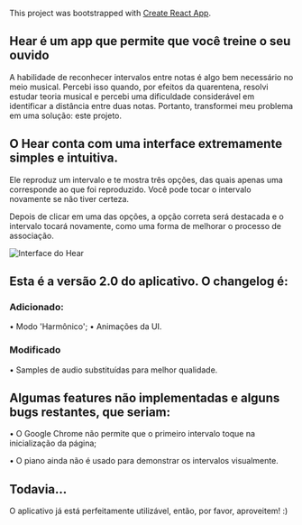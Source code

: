 This project was bootstrapped with [Create React App](https://github.com/facebook/create-react-app).

## Hear é um app que permite que você treine o seu ouvido

A habilidade de reconhecer intervalos entre notas é algo bem necessário no meio musical. Percebi isso quando, por efeitos da quarentena, resolvi estudar teoria musical e percebi uma dificuldade considerável em identificar a distância entre duas notas. Portanto, transformei meu problema em uma solução: este projeto.

## O Hear conta com uma interface extremamente simples e intuitiva.

Ele reproduz um intervalo e te mostra três opções, das quais apenas uma corresponde ao que foi reproduzido. Você pode tocar o intervalo novamente se não tiver certeza.

Depois de clicar em uma das opções, a opção correta será destacada e o intervalo tocará novamente, como uma forma de melhorar o processo de associação.

![Interface do Hear](https://i.imgur.com/h91CozE.png)

## Esta é a versão 2.0 do aplicativo. O changelog é:

### Adicionado:

• Modo 'Harmônico';
• Animações da UI.

### Modificado

• Samples de audio substituídas para melhor qualidade.

## Algumas features não implementadas e alguns bugs restantes, que seriam:

 • O Google Chrome não permite que o primeiro intervalo  toque na inicialização da página;

 • O piano ainda não é usado para demonstrar os intervalos visualmente.
 
 ## Todavia...
 
 O aplicativo já está perfeitamente utilizável, então, por favor, aproveitem! :)
